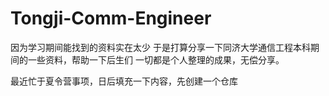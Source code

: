 # Tongji-Comm-Engineer

因为学习期间能找到的资料实在太少
于是打算分享一下同济大学通信工程本科期间的一些资料，帮助一下后生们
一切都是个人整理的成果，无偿分享。

最近忙于夏令营事项，日后填充一下内容，先创建一个仓库
